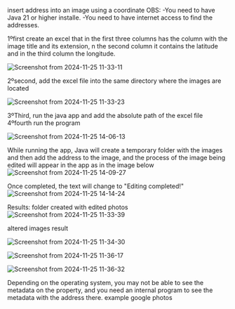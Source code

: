 insert address into an image using a coordinate
OBS:
-You need to have Java 21 or higher installe.
-You need to have internet access to find the addresses.


1ºfirst create an excel that in the first three columns
has the column with the image title and its extension,
 n the second column it contains the latitude
 and in the third column the longitude.

![Screenshot from 2024-11-25 11-33-11](https://github.com/user-attachments/assets/dfe02ff3-7943-4f0a-9462-bacc5055b759)


2ºsecond, add the excel file into the same directory where the images are located

![Screenshot from 2024-11-25 11-33-23](https://github.com/user-attachments/assets/705ef43c-c7aa-4fa6-9770-cfaa139b65a7)

3ºThird, run the java app and add the absolute path of the excel file
4ºfourth run the program

![Screenshot from 2024-11-25 14-06-13](https://github.com/user-attachments/assets/a6042a49-0c2b-47aa-9987-13e8acbe1c47)


While running the app, 
Java will create a temporary folder with the images and then add the address to the image,
and the process of the image being edited will appear in the app as in the image below
![Screenshot from 2024-11-25 14-09-27](https://github.com/user-attachments/assets/82617968-a828-411c-a587-685c64ab30c3)

Once completed, the text will change to "Editing completed!"
![Screenshot from 2024-11-25 14-14-24](https://github.com/user-attachments/assets/3ba20051-fa39-4a73-ba37-517d913efab5)

Results:
folder created with edited photos
![Screenshot from 2024-11-25 11-33-39](https://github.com/user-attachments/assets/1859533e-92ad-463e-bfb9-43e53ba2cf14)

altered images result

![Screenshot from 2024-11-25 11-34-30](https://github.com/user-attachments/assets/7a37f2ee-522b-4a51-903f-ab2032787273)

![Screenshot from 2024-11-25 11-36-17](https://github.com/user-attachments/assets/e16dd191-6ecb-4bf8-88a4-871266c7f88b)

![Screenshot from 2024-11-25 11-36-32](https://github.com/user-attachments/assets/d755615a-8bc7-4ca4-8fa1-17eb460798c8)

Depending on the operating system, you may not be able to see the metadata on the property, and you need an internal program to see the metadata with the address there.
example google photos



